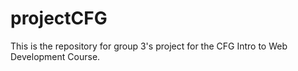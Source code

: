 # projectCFG
This is the repository for group 3's project for the CFG Intro to Web Development Course.
